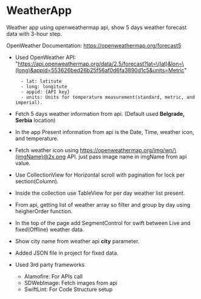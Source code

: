# WeatherApp
Weather app using openweathermap api, show 5 days weather forecast data with 3-hour step.

 OpenWeather Documentation: https://openweathermap.org/forecast5 
 
- Used OpenWeather API: "https://api.openweathermap.org/data/2.5/forecast?lat=\(lat)&lon=\(long)&appid=553626bed26b25f56af0d6fa3890d1c5&units=Metric"
        
        - lat: latitute
        - long: longitute
        - appid: {API key}
        - units: Units for temperature measurement(standard, metric, and imperial).

- Fetch 5 days weather information from api. (Default used **Belgrade, Serbia** location)

- In the app Present information from api is the Date, Time, weather icon, and temperature.

- Fetch weather icon using https://openweathermap.org/img/wn/\(imgName)@2x.png API. just pass image name in imgName from api value.

- Use CollectionView for Horizontal scroll with pagination for lock per section(Column).

- Inside the collection use TableView for per day weather list present.

- From api, getting list of weather array so filter and group by day using heigherOrder function.

- In the top of the page add SegmentControl for swift between Live and fixed(Offline) weather data.

- Show city name from weather api **city** parameter.

- Added JSON file in project for fixed data.

- Used 3rd party frameworks
    - Alamofire: For APIs call
    - SDWebImage: Fetch images from api
    - SwiftLint: For Code Structure setup

